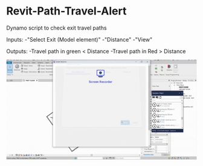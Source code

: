 # Revit-Path-Travel-Alert
Dynamo script to check exit travel paths

Inputs:
-"Select Exit (Model element)"
-"Distance"
-"View"

Outputs:
-Travel path in green < Distance
-Travel path in Red > Distance

![Alt Text](ezgif.com-crop.gif)
